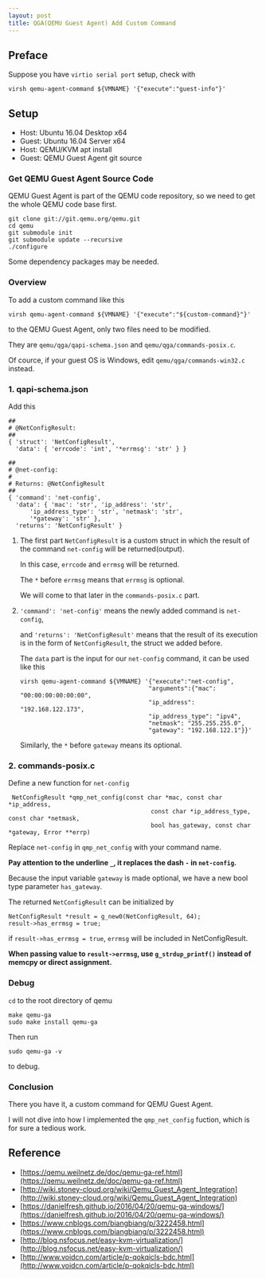 ```yaml
---
layout: post
title: QGA(QEMU Guest Agent) Add Custom Command
---
```


## Preface
Suppose you have `virtio serial port` setup, check with
```
virsh qemu-agent-command ${VMNAME} '{"execute":"guest-info"}'
```

## Setup
* Host: Ubuntu 16.04 Desktop x64
* Guest: Ubuntu 16.04 Server x64
* Host: QEMU/KVM apt install
* Guest: QEMU Guest Agent git source

### Get QEMU Guest Agent Source Code
QEMU Guest Agent is part of the QEMU code repository, so we need to get the whole QEMU code base first.
```
git clone git://git.qemu.org/qemu.git
cd qemu
git submodule init
git submodule update --recursive
./configure
```
Some dependency packages may be needed.

### Overview
To add a custom command like this
```
virsh qemu-agent-command ${VMNAME} '{"execute":"${custom-command}"}'
```
to the QEMU Guest Agent, only two files need to be modified.

They are `qemu/qga/qapi-schema.json` and `qemu/qga/commands-posix.c`.

Of cource, if your guest OS is Windows, edit `qemu/qga/commands-win32.c` instead.

### 1. qapi-schema.json
Add this
```
##
# @NetConfigResult:
##
{ 'struct': 'NetConfigResult',
  'data': { 'errcode': 'int', '*errmsg': 'str' } }

##
# @net-config:
#
# Returns: @NetConfigResult
##
{ 'command': 'net-config',
  'data': { 'mac': 'str', 'ip_address': 'str',
      'ip_address_type': 'str', 'netmask': 'str',
      '*gateway': 'str' },
  'returns': 'NetConfigResult' }
```

1. The first part `NetConfigResult` is a custom struct in which the result of the command `net-config` will be returned(output).
    
    In this case, `errcode` and `errmsg` will be returned.

    The `*` before `errmsg` means that `errmsg` is optional.
    
    We will come to that later in the `commands-posix.c` part.

2. `'command': 'net-config'` means the newly added command is `net-config`, 

    and `'returns': 'NetConfigResult'` means that 
    the result of its execution is in the form of `NetConfigResult`, the struct we added before. 
    
    The `data` part is the input for our `net-config` command, it can be used like this
    ```
    virsh qemu-agent-command ${VMNAME} '{"execute":"net-config", 
                                        "arguments":{"mac": "00:00:00:00:00:00", 
                                        "ip_address": "192.168.122.173", 
                                        "ip_address_type": "ipv4", 
                                        "netmask": "255.255.255.0", 
                                        "gateway": "192.168.122.1"}}'
    ```
    Similarly, the `*` before `gateway` means its optional.

### 2. commands-posix.c
Define a new function for `net-config`
```
 NetConfigResult *qmp_net_config(const char *mac, const char *ip_address,
                                        const char *ip_address_type, const char *netmask,
                                        bool has_gateway, const char *gateway, Error **errp)
```
Replace `net-config` in `qmp_net_config` with your command name.

__Pay attention to the underline `_`, it replaces the dash `-` in `net-config`.__

Because the input variable `gateway` is made optional, we have a new bool type parameter `has_gateway`.

The returned `NetConfigResult` can be initialized by
```
NetConfigResult *result = g_new0(NetConfigResult, 64);
result->has_errmsg = true;
```

if `result->has_errmsg = true`, `errmsg` will be included in NetConfigResult.

__When passing value to `result->errmsg`, use `g_strdup_printf()` instead of memcpy or direct assignment.__

### Debug
`cd` to the root directory of qemu

```
make qemu-ga
sudo make install qemu-ga
```

Then run
```
sudo qemu-ga -v
```
to debug.

### Conclusion
There you have it, a custom command for QEMU Guest Agent.

I will not dive into how I implemented the `qmp_net_config` fuction, which is for sure a tedious work.

## Reference
* [https://qemu.weilnetz.de/doc/qemu-ga-ref.html](https://qemu.weilnetz.de/doc/qemu-ga-ref.html)
* [http://wiki.stoney-cloud.org/wiki/Qemu_Guest_Agent_Integration](http://wiki.stoney-cloud.org/wiki/Qemu_Guest_Agent_Integration)
* [https://danielfresh.github.io/2016/04/20/qemu-ga-windows/](https://danielfresh.github.io/2016/04/20/qemu-ga-windows/)
* [https://www.cnblogs.com/biangbiang/p/3222458.html](https://www.cnblogs.com/biangbiang/p/3222458.html)
* [http://blog.nsfocus.net/easy-kvm-virtualization/](http://blog.nsfocus.net/easy-kvm-virtualization/)
* [http://www.voidcn.com/article/p-qokqicls-bdc.html](http://www.voidcn.com/article/p-qokqicls-bdc.html)
